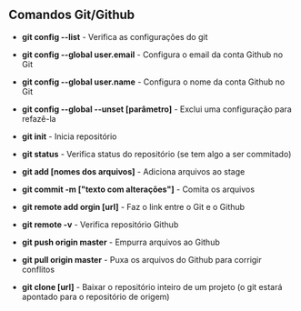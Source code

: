 ## Comandos Git/Github

- **git config --list** - Verifica as configurações do git

- **git config --global user.email** - Configura o email da conta Github no Git

- **git config --global user.name** - Configura o nome da conta Github no Git

- **git config --global --unset [parâmetro]** - Exclui uma configuração para refazê-la

- **git init** - Inicia repositório

- **git status** - Verifica status do repositório (se tem algo a ser commitado)

- **git add [nomes dos arquivos]** - Adiciona arquivos ao stage 

- **git commit -m ["texto com alterações"]** - Comita os arquivos

- **git remote add orgin [url]** - Faz o link entre o Git e o Github

- **git remote -v** - Verifica repositório Github

- **git push origin master** - Empurra arquivos ao Github
- **git pull origin master** - Puxa os arquivos do Github para corrigir conflitos

- **git clone [url]** - Baixar o repositório inteiro de um projeto (o git estará apontado para o repositório de origem)
